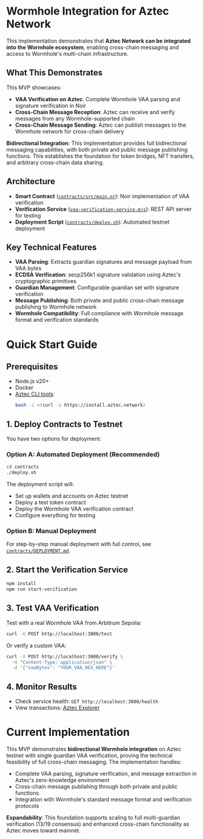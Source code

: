 # Wormhole Integration for Aztec Network

This implementation demonstrates that **Aztec Network can be integrated into the Wormhole ecosystem**, enabling cross-chain messaging and access to Wormhole's multi-chain infrastructure.

## What This Demonstrates

This MVP showcases:
- **VAA Verification on Aztec**: Complete Wormhole VAA parsing and signature verification in Noir
- **Cross-Chain Message Reception**: Aztec can receive and verify messages from any Wormhole-supported chain
- **Cross-Chain Message Sending**: Aztec can publish messages to the Wormhole network for cross-chain delivery

**Bidirectional Integration**: This implementation provides full bidirectional messaging capabilities, with both private and public message publishing functions. This establishes the foundation for token bridges, NFT transfers, and arbitrary cross-chain data sharing.

## Architecture

- **Smart Contract** ([`contracts/src/main.nr`](./contracts/src/main.nr)): Noir implementation of VAA verification
- **Verification Service** ([`vaa-verification-service.mjs`](./vaa-verification-service.mjs)): REST API server for testing
- **Deployment Script** ([`contracts/deploy.sh`](./contracts/deploy.sh)): Automated testnet deployment

## Key Technical Features

- **VAA Parsing**: Extracts guardian signatures and message payload from VAA bytes
- **ECDSA Verification**: secp256k1 signature validation using Aztec's cryptographic primitives  
- **Guardian Management**: Configurable guardian set with signature verification
- **Message Publishing**: Both private and public cross-chain message publishing to Wormhole network
- **Wormhole Compatibility**: Full compliance with Wormhole message format and verification standards

# Quick Start Guide

## Prerequisites
- Node.js v20+
- Docker
- [Aztec CLI tools](https://docs.aztec.network/developers/getting_started):
  ```bash
  bash -i <(curl -s https://install.aztec.network)
  ```

## 1. Deploy Contracts to Testnet

You have two options for deployment:

### Option A: Automated Deployment (Recommended)
```bash
cd contracts
./deploy.sh
```
The deployment script will:
- Set up wallets and accounts on Aztec testnet
- Deploy a test token contract
- Deploy the Wormhole VAA verification contract
- Configure everything for testing

### Option B: Manual Deployment
For step-by-step manual deployment with full control, see [`contracts/DEPLOYMENT.md`](./contracts/DEPLOYMENT.md).

## 2. Start the Verification Service
```bash
npm install
npm run start-verification
```

## 3. Test VAA Verification
Test with a real Wormhole VAA from Arbitrum Sepolia:
```bash
curl -X POST http://localhost:3000/test
```

Or verify a custom VAA:
```bash
curl -X POST http://localhost:3000/verify \
  -H "Content-Type: application/json" \
  -d '{"vaaBytes": "YOUR_VAA_HEX_HERE"}'
```

## 4. Monitor Results
- Check service health: `GET http://localhost:3000/health`
- View transactions: [Aztec Explorer](http://aztecscan.xyz/)

# Current Implementation

This MVP demonstrates **bidirectional Wormhole integration** on Aztec testnet with single guardian VAA verification, proving the technical feasibility of full cross-chain messaging. The implementation handles:

- Complete VAA parsing, signature verification, and message extraction in Aztec's zero-knowledge environment
- Cross-chain message publishing through both private and public functions
- Integration with Wormhole's standard message format and verification protocols

**Expandability**: This foundation supports scaling to full multi-guardian verification (13/19 consensus) and enhanced cross-chain functionality as Aztec moves toward mainnet.
